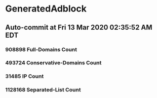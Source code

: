 # GeneratedAdblock
## Auto-commit at Fri 13 Mar 2020 02:35:52 AM EDT
### 908898 Full-Domains Count
### 493724 Conservative-Domains Count
### 31485 IP Count
### 1128168 Separated-List Count 
